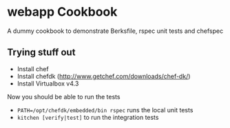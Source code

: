 webapp Cookbook
===============

A dummy cookbook to demonstrate Berksfile, rspec unit tests and chefspec

Trying stuff out
-------------------

* Install chef
* Install chefdk (http://www.getchef.com/downloads/chef-dk/)
* Install Virtualbox v4.3

Now you should be able to run the tests

* `PATH=/opt/chefdk/embedded/bin rspec` runs the local unit tests
* `kitchen [verify|test]` to run the integration tests

